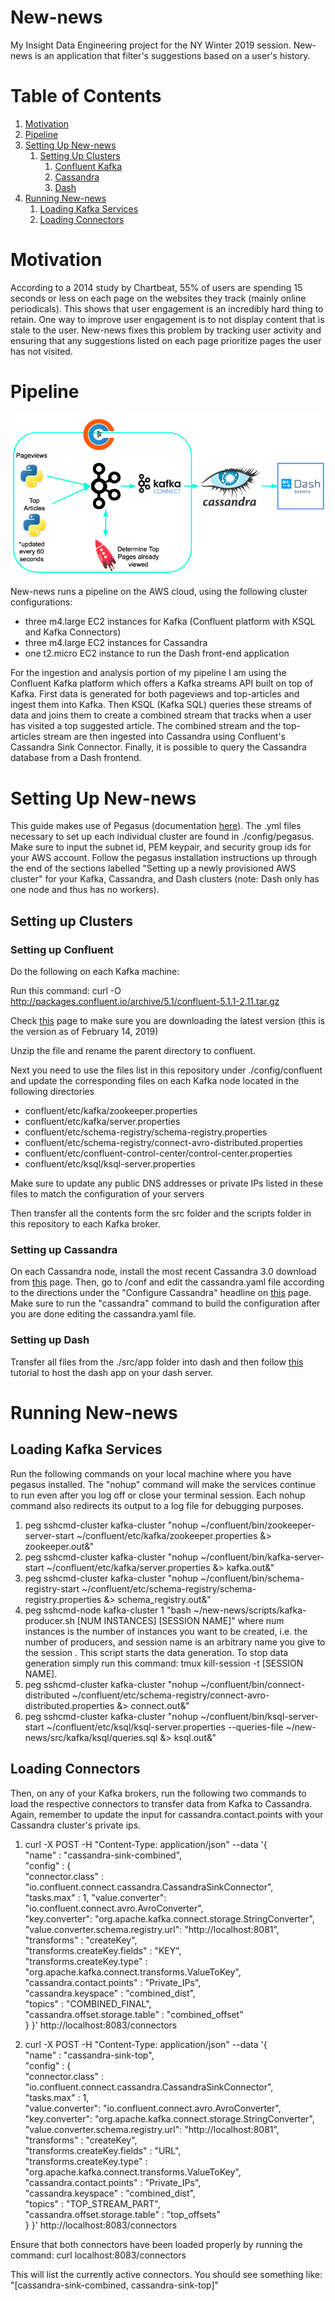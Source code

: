 # New-news
My Insight Data Engineering project for the NY Winter 2019 session. New-news is an application that filter's suggestions based on a user's history.


# Table of Contents
1. [Motivation](README.md#Motivation)
2. [Pipeline](README.md#Pipeline)
3. [Setting Up New-news](README.md#setting-up-new-news)
    1. [Setting Up Clusters](README.md#setting-up-clusters)
        1. [Confluent Kafka](README.md#setting-up-confluent)
        2. [Cassandra](README.md#setting-up-cassandra)
        3. [Dash](README.md#setting-up-dash)
4. [Running New-news](README.md#running-new-news)
    1. [Loading Kafka Services](README.md#loading-kafka-services)
    2. [Loading Connectors](README.md#loading-connectors)


# Motivation
According to a 2014 study by Chartbeat, 55% of users are spending 15 seconds or less on each page on the websites they track (mainly online periodicals). This shows that user engagement is an incredibly hard thing to retain. One way to improve user engagement is to not display content that is stale to the user. New-news fixes this problem by tracking user activity and ensuring that any suggestions listed on each page prioritize pages the user has not visited.

# Pipeline
![alt text](img/newnews-pipeline.png)

New-news runs a pipeline on the AWS cloud, using the following cluster configurations:

* three m4.large EC2 instances for Kafka (Confluent platform with KSQL and Kafka Connectors)
* three m4.large EC2 instances for Cassandra
* one t2.micro EC2 instance to run the Dash front-end application

For the ingestion and analysis portion of my pipeline I am using the Confluent Kafka platform which offers a Kafka streams API built on top of Kafka. First data is generated for both pageviews and top-articles and ingest them into Kafka. Then KSQL (Kafka SQL) queries these streams of data and joins them to create a combined stream that tracks when a user has visited a top suggested article. The combined stream and the top-articles stream are then ingested into Cassandra using Confluent's Cassandra Sink Connector. Finally, it is possible to query the Cassandra database from a Dash frontend.

# Setting Up New-news

This guide makes use of Pegasus (documentation [here](https://github.com/InsightDataScience/pegasus)). The .yml files necessary to set up each individual cluster are found in ./config/pegasus. Make sure to input the subnet id, PEM keypair, and security group ids for your AWS account. Follow the pegasus installation instructions up through the end of the sections labelled "Setting up a newly provisioned AWS cluster" for your Kafka, Cassandra, and Dash clusters (note: Dash only has one node and thus has no workers).

## Setting up Clusters
### Setting up Confluent
Do the following on each Kafka machine:

Run this command: curl -O http://packages.confluent.io/archive/5.1/confluent-5.1.1-2.11.tar.gz

Check [this](https://docs.confluent.io/current/installation/installing_cp/zip-tar.html#prod-kafka-cli-install) page to make sure you are downloading the latest version (this is the version as of February 14, 2019)

Unzip the file and rename the parent directory to confluent.


Next you need to use the files list in this repository under ./config/confluent and update the corresponding files on each Kafka node located in the following directories
* confluent/etc/kafka/zookeeper.properties
* confluent/etc/kafka/server.properties
* confluent/etc/schema-registry/schema-registry.properties
* confluent/etc/schema-registry/connect-avro-distributed.properties
* confluent/etc/confluent-control-center/control-center.properties
* confluent/etc/ksql/ksql-server.properties

Make sure to update any public DNS addresses or private IPs listed in these files to match the configuration of your servers

Then transfer all the contents form the src folder and the scripts folder in this repository to each Kafka broker.

### Setting up Cassandra
On each Cassandra node, install the most recent Cassandra 3.0 download from [this](https://cassandra.apache.org/download/) page. Then, go to <path-to-Cassandra>/conf and edit the cassandra.yaml file according to the directions under the "Configure Cassandra" headline on [this](https://github.com/InsightDataScience/data-engineering-ecosystem/wiki/cassandra) page. Make sure to run the "cassandra" command to build the configuration after you are done editing the cassandra.yaml file.


### Setting up Dash
Transfer all files from the ./src/app folder into dash and then follow [this](https://www.digitalocean.com/community/tutorials/how-to-deploy-python-wsgi-apps-using-gunicorn-http-server-behind-nginx) tutorial to host the dash app on your dash server.


# Running New-news
## Loading Kafka Services
Run the following commands on your local machine where you have pegasus installed. The "nohup" command will make the services continue to run even after you log off or close your terminal session. Each nohup command also redirects its output to a log file for debugging purposes.
1. peg sshcmd-cluster kafka-cluster "nohup ~/confluent/bin/zookeeper-server-start ~/confluent/etc/kafka/zookeeper.properties &> zookeeper.out&"
2. peg sshcmd-cluster kafka-cluster "nohup ~/confluent/bin/kafka-server-start ~/confluent/etc/kafka/server.properties &> kafka.out&"
3. peg sshcmd-cluster kafka-cluster "nohup ~/confluent/bin/schema-registry-start  ~/confluent/etc/schema-registry/schema-registry.properties &> schema_registry.out&"
4. peg sshcmd-node kafka-cluster 1 "bash ~/new-news/scripts/kafka-producer.sh [NUM INSTANCES] [SESSION NAME]" where num instances is the number of instances you want to be created, i.e. the number of producers, and session name is an arbitrary name you give to the session . This script starts the data generation. To stop data generation simply run this command: tmux kill-session -t [SESSION NAME].
5. peg sshcmd-cluster kafka-cluster "nohup ~/confluent/bin/connect-distributed ~/confluent/etc/schema-registry/connect-avro-distributed.properties &> connect.out&"
6. peg sshcmd-cluster kafka-cluster "nohup ~/confluent/bin/ksql-server-start ~/confluent/etc/ksql/ksql-server.properties --queries-file ~/new-news/src/kafka/ksql/queries.sql &> ksql.out&"


## Loading Connectors
Then, on any of your Kafka brokers, run the following two commands to load the respective connectors to transfer data from Kafka to Cassandra. Again, remember to update the input for cassandra.contact.points with your Cassandra cluster's private ips.

1. curl -X POST -H "Content-Type: application/json" --data '{  
	"name" : "cassandra-sink-combined",  
	"config" : {    
		"connector.class" : "io.confluent.connect.cassandra.CassandraSinkConnector",     
    "tasks.max" : 1,   "value.converter": "io.confluent.connect.avro.AvroConverter",    
    "key.converter": "org.apache.kafka.connect.storage.StringConverter",    
    "value.converter.schema.registry.url": "http://localhost:8081",   
    "transforms" : "createKey",   
    "transforms.createKey.fields" : "KEY",    
    "transforms.createKey.type" : "org.apache.kafka.connect.transforms.ValueToKey",   
    "cassandra.contact.points" : "Private_IPs",   
    "cassandra.keyspace" : "combined_dist",   
    "topics" : "COMBINED_FINAL",    
    "cassandra.offset.storage.table" : "combined_offset"          
	}
}' http://localhost:8083/connectors

2. curl -X POST -H "Content-Type: application/json" --data '{  
	"name" : "cassandra-sink-top",  
	"config" : {    
		"connector.class" : "io.confluent.connect.cassandra.CassandraSinkConnector",    
    "tasks.max" : 1,    
    "value.converter": "io.confluent.connect.avro.AvroConverter",   
    "key.converter": "org.apache.kafka.connect.storage.StringConverter",    
    "value.converter.schema.registry.url": "http://localhost:8081",   
    "transforms" : "createKey",   
    "transforms.createKey.fields" : "URL",    
    "transforms.createKey.type" : "org.apache.kafka.connect.transforms.ValueToKey",   
    "cassandra.contact.points" : "Private_IPs",   
    "cassandra.keyspace" : "combined_dist",   
    "topics" : "TOP_STREAM_PART",   
    "cassandra.offset.storage.table" : "top_offsets"    
  }
}' http://localhost:8083/connectors

Ensure that both connectors have been loaded properly by running the command: curl localhost:8083/connectors

This will list the currently active connectors. You should see something like: "[cassandra-sink-combined, cassandra-sink-top]"
